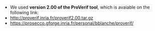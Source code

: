 * We used **version 2.00 of the ProVerif tool**, which is avaiable on the following link:
 * http://proverif.inria.fr/proverif2.00.tar.gz
 * https://prosecco.gforge.inria.fr/personal/bblanche/proverif/
